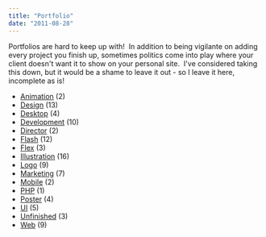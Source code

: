 ```yaml
---
title: "Portfolio"
date: "2011-08-28"
---
```


Portfolios are hard to keep up with!  In addition to being vigilante on adding every project you finish up, sometimes politics come into play where your client doesn't want it to show on your personal site.  I've considered taking this down, but it would be a shame to leave it out - so I leave it here, incomplete as is!

- [Animation](/category/portfolio-animation/) (2)
- [Design](/category/portfolio-design/) (13)
- [Desktop](/category/portfolio-desktop/) (4)
- [Development](/category/portfolio-development/) (10)
- [Director](/category/portfolio-director/) (2)
- [Flash](/category/portfolio-flash/) (12)
- [Flex](/category/portfolio-flex/) (3)
- [Illustration](/category/portfolio-illustration/) (16)
- [Logo](/category/portfolio-logo/) (9)
- [Marketing](/category/portfolio-marketing/) (7)
- [Mobile](/category/portfolio-mobile/) (2)
- [PHP](/category/portfolio-php/) (1)
- [Poster](/category/portfolio-poster/) (4)
- [UI](/category/portfolio-ui/) (5)
- [Unfinished](/category/portfolio-unfinished/) (3)
- [Web](/category/portfolio-web/) (9)

